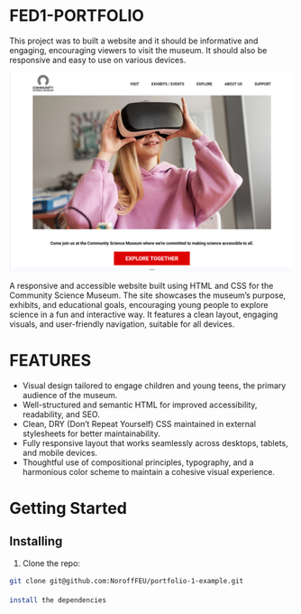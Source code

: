 # FED1-PORTFOLIO

This project was to built a website and it should be informative and engaging, encouraging viewers to visit the museum. It should also be responsive and easy to use on various devices.


![image alt](https://github.com/SidraShahid0510/FED1-PORTFOLIO/blob/main/images/community-science-museum.jpg?raw=true)


A responsive and accessible website built using HTML and CSS for the Community Science Museum. The site showcases the museum’s purpose, exhibits, and educational goals, encouraging young people to explore science in a fun and interactive way. It features a clean layout, engaging visuals, and user-friendly navigation, suitable for all devices.

# FEATURES
- Visual design tailored to engage children and young teens, the primary audience of the museum.
- Well-structured and semantic HTML for improved accessibility, readability, and SEO.
- Clean, DRY (Don’t Repeat Yourself) CSS maintained in external stylesheets for better maintainability.
- Fully responsive layout that works seamlessly across desktops, tablets, and mobile devices.
- Thoughtful use of compositional principles, typography, and a harmonious color scheme to maintain a cohesive visual experience.

# Getting Started
## Installing      
 1. Clone the repo:

 ```bash
 git clone git@github.com:NoroffFEU/portfolio-1-example.git

install the dependencies
